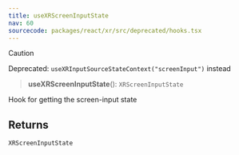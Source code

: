 ```yaml
---
title: useXRScreenInputState
nav: 60
sourcecode: packages/react/xr/src/deprecated/hooks.tsx
---
```


> [!CAUTION]
> Deprecated: `useXRInputSourceStateContext("screenInput")` instead

> **useXRScreenInputState**(): `XRScreenInputState`

Hook for getting the screen-input state

## Returns

`XRScreenInputState`

